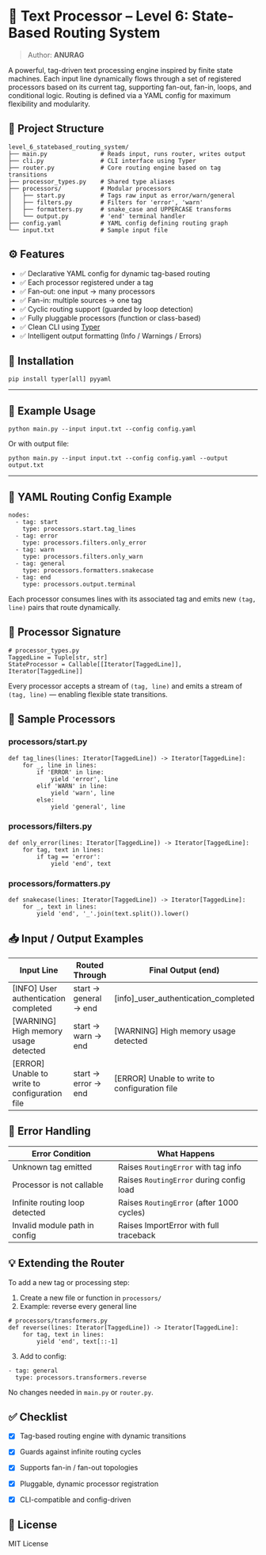 
# 🔀 Text Processor – Level 6: State-Based Routing System

> Author: **ANURAG**

A powerful, tag-driven text processing engine inspired by finite state machines. Each input line dynamically flows through a set of registered processors based on its current tag, supporting fan-out, fan-in, loops, and conditional logic. Routing is defined via a YAML config for maximum flexibility and modularity.


## 📁 Project Structure

```
level_6_statebased_routing_system/
├── main.py               # Reads input, runs router, writes output
├── cli.py                # CLI interface using Typer
├── router.py             # Core routing engine based on tag transitions
├── processor_types.py    # Shared type aliases
├── processors/           # Modular processors
│   ├── start.py          # Tags raw input as error/warn/general
│   ├── filters.py        # Filters for 'error', 'warn'
│   ├── formatters.py     # snake_case and UPPERCASE transforms
│   └── output.py         # 'end' terminal handler
├── config.yaml           # YAML config defining routing graph
└── input.txt             # Sample input file
```



## ⚙️ Features

* ✅ Declarative YAML config for dynamic tag-based routing
* ✅ Each processor registered under a tag
* ✅ Fan-out: one input → many processors
* ✅ Fan-in: multiple sources → one tag
* ✅ Cyclic routing support (guarded by loop detection)
* ✅ Fully pluggable processors (function or class-based)
* ✅ Clean CLI using [Typer](https://typer.tiangolo.com/)
* ✅ Intelligent output formatting (Info / Warnings / Errors)



## 📌 Installation

```
pip install typer[all] pyyaml
```

---

## 🧪 Example Usage

```
python main.py --input input.txt --config config.yaml
```

Or with output file:

```
python main.py --input input.txt --config config.yaml --output output.txt
```

---

## 🧱 YAML Routing Config Example

```
nodes:
  - tag: start
    type: processors.start.tag_lines
  - tag: error
    type: processors.filters.only_error
  - tag: warn
    type: processors.filters.only_warn
  - tag: general
    type: processors.formatters.snakecase
  - tag: end
    type: processors.output.terminal
```

Each processor consumes lines with its associated tag and emits new `(tag, line)` pairs that route dynamically.


## 📝 Processor Signature

```
# processor_types.py
TaggedLine = Tuple[str, str]
StateProcessor = Callable[[Iterator[TaggedLine]], Iterator[TaggedLine]]
```

Every processor accepts a stream of `(tag, line)` and emits a stream of `(tag, line)` — enabling flexible state transitions.



## 📂 Sample Processors

### processors/start.py

```
def tag_lines(lines: Iterator[TaggedLine]) -> Iterator[TaggedLine]:
    for _, line in lines:
        if 'ERROR' in line:
            yield 'error', line
        elif 'WARN' in line:
            yield 'warn', line
        else:
            yield 'general', line
```

### processors/filters.py

```
def only_error(lines: Iterator[TaggedLine]) -> Iterator[TaggedLine]:
    for tag, text in lines:
        if tag == 'error':
            yield 'end', text
```

### processors/formatters.py

```
def snakecase(lines: Iterator[TaggedLine]) -> Iterator[TaggedLine]:
    for _, text in lines:
        yield 'end', '_'.join(text.split()).lower()
```



## 📥 Input / Output Examples

| Input Line                                     | Routed Through        | Final Output (end)                             |
| ---------------------------------------------- | --------------------- | ---------------------------------------------- |
| \[INFO] User authentication completed          | start → general → end | \[info]\_user\_authentication\_completed       |
| \[WARNING] High memory usage detected          | start → warn → end    | \[WARNING] High memory usage detected          |
| \[ERROR] Unable to write to configuration file | start → error → end   | \[ERROR] Unable to write to configuration file |



## 🧯 Error Handling

| Error Condition                | What Happens                              |
| ------------------------------ | ----------------------------------------- |
| Unknown tag emitted            | Raises `RoutingError` with tag info       |
| Processor is not callable      | Raises `RoutingError` during config load  |
| Infinite routing loop detected | Raises `RoutingError` (after 1000 cycles) |
| Invalid module path in config  | Raises ImportError with full traceback    |



## 💡 Extending the Router

To add a new tag or processing step:

1. Create a new file or function in `processors/`
2. Example: reverse every general line

```
# processors/transformers.py
def reverse(lines: Iterator[TaggedLine]) -> Iterator[TaggedLine]:
    for tag, text in lines:
        yield 'end', text[::-1]
```

3. Add to config:

```
- tag: general
  type: processors.transformers.reverse
```

No changes needed in `main.py` or `router.py`.



## ✅ Checklist

* [x] Tag-based routing engine with dynamic transitions
* [x] Guards against infinite routing cycles
* [x] Supports fan-in / fan-out topologies
* [x] Pluggable, dynamic processor registration
* [x] CLI-compatible and config-driven


## 📜 License

MIT License

